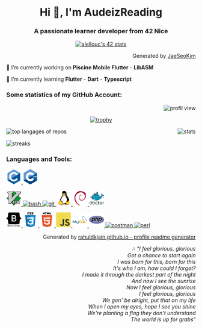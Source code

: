 
<!--### Hi there 👋
[![AudeizReading's 42 stats](https://badge42.herokuapp.com/api/stats/alellouc?darkmode=true&privacyName=true&privacyEmail=true)](https://github.com/JaeSeoKim/badge42)


**AudeizReading/AudeizReading** is a ✨ _special_ ✨ repository because its `README.md` (this file) appears on your GitHub profile.

Here are some ideas to get you started:

- 🔭 I’m currently working on ...
- 🌱 I’m currently learning ...
- 👯 I’m looking to collaborate on ...
- 🤔 I’m looking for help with ...
- 💬 Ask me about ...
- 📫 How to reach me: ...
- 😄 Pronouns: ...
- ⚡ Fun fact: ...
-->

<h1 align="center">Hi 👋, I'm AudeizReading</h1>
<h3 align="center">A passionate learner developer from 42 Nice</h3>

<p align="center"> <a href="https://github.com/JaeSeoKim/badge42"><img src="https://badge42.vercel.app/api/v2/cl0zlouiz000609mmgmwvdxei/stats?cursusId=21&coalitionId=105" alt="alellouc's 42 stats" alt="badge" /></a> </p>

<p align="right">Generated by <a href="https://github.com/JaeSeoKim/badge42">JaeSeoKim</a></p>
<p align="left">🔭 I’m currently working on <b>Piscine Mobile Flutter</b> - <b>LibASM</b></p>
<p align="left">🌱 I’m currently learning <b>Flutter</b> - <b>Dart</b> - <b>Typescript</b> </p>
 

<h3 align="left">Some statistics of my GitHub Account:</h3>

<p align="right"> <img src="https://komarev.com/ghpvc/?username=audeizreading&label=Profile%20views&color=0e75b6&style=flat" alt="profil view" /> </p>

<p align="center"> <a href="https://github.com/ryo-ma/github-profile-trophy"><img src="https://github-profile-trophy.vercel.app/?username=audeizreading&theme=onedark" alt="trophy" /></a> </p>

<p><img align="left" src="https://github-readme-stats.vercel.app/api/top-langs?username=audeizreading&show_icons=true&locale=en&layout=compact&theme=onedark" alt="top langages of repos" /></p>

<p>&nbsp;<img align="right" src="https://github-readme-stats.vercel.app/api?username=audeizreading&show_icons=true&locale=en&theme=onedark" alt="stats" /></p>

<p><img align="center" src="https://github-readme-streak-stats.herokuapp.com/?user=audeizreading&theme=onedark" alt="streaks" /></p>

<h3 align="left">Languages and Tools:</h3>
<p align="left"><a href="https://www.cprogramming.com/" target="_blank"> <img src="https://raw.githubusercontent.com/devicons/devicon/master/icons/c/c-original.svg" alt="c" width="40" height="40"/> </a>
<a href="https://www.w3schools.com/cpp/" target="_blank" rel="noreferrer"> <img src="https://raw.githubusercontent.com/devicons/devicon/master/icons/cplusplus/cplusplus-original.svg" alt="cplusplus" width="40" height="40"/> </a></p>
<p align="left">
  <a href="https://www.vim.org/" target="_blank" rel="noreferrer"> <img src="https://raw.githubusercontent.com/devicons/devicon/master/icons/vim/vim-original.svg" alt="vim" width="40" height="40"/>
  <a href="https://www.gnu.org/software/bash/" target="_blank"> <img src="https://www.vectorlogo.zone/logos/gnu_bash/gnu_bash-icon.svg" alt="bash" width="40" height="40"/> </a>
  <a href="https://git-scm.com/" target="_blank"> <img src="https://www.vectorlogo.zone/logos/git-scm/git-scm-icon.svg" alt="git" width="40" height="40"/> </a>
  <a href="https://www.linux.org/" target="_blank"> <img src="https://raw.githubusercontent.com/devicons/devicon/master/icons/linux/linux-original.svg" alt="linux" width="40" height="40"/> </a>
    <a href="https://www.debian.org/" target="_blank"> <img src="https://raw.githubusercontent.com/devicons/devicon/master/icons/debian/debian-original.svg" alt="debian" width="40" height="40"/> </a>
  <a href="https://www.docker.com/" target="_blank" rel="noreferrer"> <img src="https://raw.githubusercontent.com/devicons/devicon/master/icons/docker/docker-original-wordmark.svg" alt="docker" width="40" height="40"/> </a>
</p>

<p align="left">  
 <a href="https://getbootstrap.com" target="_blank"> <img src="https://raw.githubusercontent.com/devicons/devicon/master/icons/bootstrap/bootstrap-plain-wordmark.svg" alt="bootstrap" width="40" height="40"/> </a>  <a href="https://www.w3schools.com/css/" target="_blank"> <img src="https://raw.githubusercontent.com/devicons/devicon/master/icons/css3/css3-original-wordmark.svg" alt="css3" width="40" height="40"/> </a>   <a href="https://www.w3.org/html/" target="_blank"> <img src="https://raw.githubusercontent.com/devicons/devicon/master/icons/html5/html5-original-wordmark.svg" alt="html5" width="40" height="40"/> </a>   <a href="https://developer.mozilla.org/en-US/docs/Web/JavaScript" target="_blank"> <img src="https://raw.githubusercontent.com/devicons/devicon/master/icons/javascript/javascript-original.svg" alt="javascript" width="40" height="40"/> </a>   <a href="https://www.mysql.com/" target="_blank"> <img src="https://raw.githubusercontent.com/devicons/devicon/master/icons/mysql/mysql-original-wordmark.svg" alt="mysql" width="40" height="40"/> </a>   <a href="https://www.php.net" target="_blank"> <img src="https://raw.githubusercontent.com/devicons/devicon/master/icons/php/php-original.svg" alt="php" width="40" height="40"/> </a> 
 <a href="https://postman.com" target="_blank"> <img src="https://www.vectorlogo.zone/logos/getpostman/getpostman-icon.svg" alt="postman" width="40" height="40"/> </a> 
 <a href="https://www.perl.org/" target="_blank"><img src="https://cdn.jsdelivr.net/gh/devicons/devicon/icons/perl/perl-plain.svg" alt="perl" width="40" height="40" /></a>
          
</p>

<p align="right">Generated by <a href="https://rahuldkjain.github.io/gh-profile-readme-generator/">rahuldkjain.github.io - profile readme generator</a></p>

<p align="right">🎶 <q><i>I feel glorious, glorious<br/>
Got a chance to start again<br/>
I was born for this, born for this<br/>
It's who I am, how could I forget?<br/>
I made it through the darkest part of the night<br/>
And now I see the sunrise<br/>
Now I feel glorious, glorious<br/>
I feel glorious, glorious<br/>
We gon' be alright, put that on my life<br/>
When I open my eyes, hope I see you shine<br/>
We're planting a flag they don't understand<br/>
The world is up for grabs</font></i></p>
